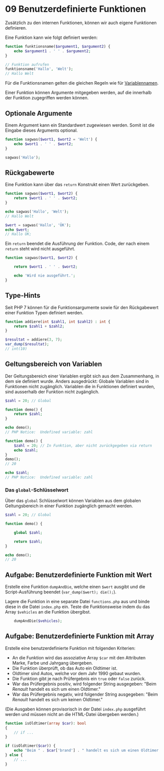 # 09 Benutzerdefinierte Funktionen

Zusätzlich zu den internen Funktionen, können wir auch eigene Funktionen definieren.

Eine Funktion kann wie folgt definiert werden:

```php
function funktionsname($argument1, $argument2) {
    echo $argument1 . ' ' . $argument2;
}

// Funktion aufrufen
funktionsname('Hallo', 'Welt');
// Hallo Welt
```

Für die Funktionsnamen gelten die gleichen Regeln wie für [Variablennamen](04-variablen.md).

Einer Funktion können Argumente mitgegeben werden, auf die innerhalb der Funktion zugegriffen werden können.

## Optionale Argumente

Einem Argument kann ein Standardwert zugewiesen werden. Somit ist die Eingabe dieses Arguments optional.

```php
function sagwas($wort1, $wort2 = 'Welt') {
    echo $wort1 . ' ' . $wort2;
}

sagwas('Hallo');
```

## Rückgabewerte

Eine Funktion kann über das `return` Konstrukt einen Wert zurückgeben.

```php
function sagwas($wort1, $wort2) {
    return $wort1 . ' ' . $wort2;
}

echo sagwas('Hallo', 'Welt');
// Hallo Welt

$wert = sagwas('Hallo', 'ÜK');
echo $wert;
// Hallo ÜK;
```

Ein `return` beendet die Ausführung der Funktion. Code, der nach einem `return` steht wird nicht ausgeführt.

```php
function sagwas($wort1, $wort2) {

    return $wort1 . ' ' . $wort2;

    echo 'Wird nie ausgeführt.';
}
```

## Type-Hints

Seit PHP 7 können für die Funktionsargumente sowie für den Rückgabewert einer Funktion Typen definiert werden.

```php
function addiere(int $zahl1, int $zahl2) : int {
    return $zahl1 + $zahl2;
}

$resultat = addiere(3, 7);
var_dump($resultat);
// int(10)
```

## Geltungsbereich von Variablen

Der Geltungsbereich einer Variablen ergibt sich aus dem Zusammenhang, in dem sie definiert wurde. Anders ausgedrückt: Globale Variablen sind in Funktionen nicht zugänglich. Variablen die in Funktionen definiert wurden, sind ausserhalb der Funktion nicht zugänglich.

```php
$zahl = 20; // Global

function demo() {
    return $zahl;
}

echo demo();
// PHP Notice:  Undefined variable: zahl
```

```php
function demo() {
    $zahl = 20; // In Funktion, aber nicht zurückgegeben via return
    echo $zahl;
}
demo();
// 20

echo $zahl;
// PHP Notice:  Undefined variable: zahl
```

### Das `global`-Schlüsselwort

Über das `global` Schlüsselwort können Variablen aus dem globalen Geltungsbereich in einer Funktion zugänglich gemacht werden.

```php
$zahl = 20; // Global

function demo() {

    global $zahl;

    return $zahl;
}

echo demo();
// 20
```

## Aufgabe: Benutzerdefinierte Funktion mit Wert

Erstelle eine Funktion `dumpAndDie`, welche einen `$wert` ausgibt und die Script-Ausführung beendet (`var_dump($wert); die();`).

Lagere die Funktion in eine separate Datei `functions.php` aus und binde diese in die Datei `index.php` ein. Teste die Funktionsweise indem du das Array `$vehicles` an die Funktion übergibst.

```php
    dumpAndDie($vehicles);
```

## Aufgabe: Benutzerdefinierte Funktion mit Array

Erstelle eine benutzerdefinierte Funktion mit folgenden Kriterien:

* An die Funktion wird das assoziative Array `$car` mit den Attributen Marke, Farbe und Jahrgang übergeben.
* Die Funktion überprüft, ob das Auto ein Oldtimer ist.
* Oldtimer sind Autos, welche vor dem Jahr 1990 gebaut wurden.
* Die Funktion gibt je nach Prüfergebnis ein `true` oder `false` zurück.
* War das Prüfergebnis positiv, wird folgender String ausgegeben: "Beim _Renault_ handelt es sich um einen Oldtimer."
* War das Prüfergebnis negativ, wird folgender String ausgegeben: "Beim _Renault_ handelt es sich um keinen Oldtimer."

(Die Ausgaben können provisorisch in der Datei `index.php` ausgeführt werden und müssen nicht an die HTML-Datei übergeben werden.)

```php
function isOldtimer(array $car): bool
{
    // if ...
}

if (isOldtimer($car)) {
    echo "Beim " . $car['brand'] . " handelt es sich um einen Oldtimer.";
} else {
    // ...
}
```
